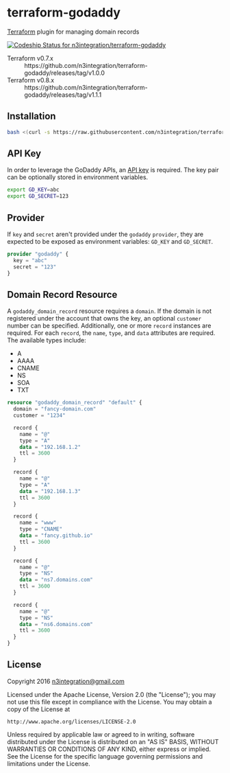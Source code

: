 # terraform-godaddy
[Terraform](https://www.terraform.io/) plugin for managing domain records

[ ![Codeship Status for n3integration/terraform-godaddy](https://app.codeship.com/projects/29e8c490-8b5d-0134-914d-3e63d62140d1/status?branch=master)](https://app.codeship.com/projects/184616)

<dl>
  <dt>Terraform v0.7.x</dt>
  <dd>https://github.com/n3integration/terraform-godaddy/releases/tag/v1.0.0</dd>
  <dt>Terraform v0.8.x</dt>
  <dd>https://github.com/n3integration/terraform-godaddy/releases/tag/v1.1.1</dd>
<dl>

## Installation

```bash
bash <(curl -s https://raw.githubusercontent.com/n3integration/terraform-godaddy/master/install.sh)
```

## API Key
In order to leverage the GoDaddy APIs, an [API key](https://developer.godaddy.com/keys/) is required. The key pair can be optionally stored in environment variables.

```bash
export GD_KEY=abc
export GD_SECRET=123
```

## Provider

If `key` and `secret` aren't provided under the `godaddy` `provider`, they are expected to be exposed as environment variables: `GD_KEY` and `GD_SECRET`.

```terraform
provider "godaddy" {
  key = "abc"
  secret = "123"
}
```

## Domain Record Resource
A `godaddy_domain_record` resource requires a `domain`. If the domain is not registered under the account that owns the key, an optional `customer` number can be specified. 
Additionally, one or more `record` instances are required. For each `record`, the `name`, `type`, and `data` attributes are required. The available types include:

* A
* AAAA
* CNAME
* NS
* SOA
* TXT

```terraform
resource "godaddy_domain_record" "default" {
  domain = "fancy-domain.com"
  customer = "1234"

  record {
    name = "@"
    type = "A"
    data = "192.168.1.2"
    ttl = 3600
  }

  record {
    name = "@"
    type = "A"
    data = "192.168.1.3"
    ttl = 3600
  }

  record {
    name = "www"
    type = "CNAME"
    data = "fancy.github.io"
    ttl = 3600
  }

  record {
    name = "@"
    type = "NS"
    data = "ns7.domains.com"
    ttl = 3600
  }

  record {
    name = "@"
    type = "NS"
    data = "ns6.domains.com"
    ttl = 3600
  }
}
```

## License

Copyright 2016 n3integration@gmail.com

Licensed under the Apache License, Version 2.0 (the "License");
you may not use this file except in compliance with the License.
You may obtain a copy of the License at

    http://www.apache.org/licenses/LICENSE-2.0

Unless required by applicable law or agreed to in writing, software
distributed under the License is distributed on an "AS IS" BASIS,
WITHOUT WARRANTIES OR CONDITIONS OF ANY KIND, either express or implied.
See the License for the specific language governing permissions and
limitations under the License.
